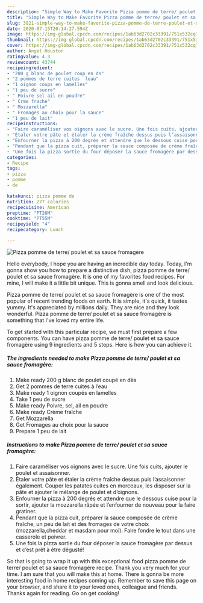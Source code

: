 ```yaml
---
description: "Simple Way to Make Favorite Pizza pomme de terre/ poulet et sa sauce fromagère"
title: "Simple Way to Make Favorite Pizza pomme de terre/ poulet et sa sauce fromagère"
slug: 3821-simple-way-to-make-favorite-pizza-pomme-de-terre-poulet-et-sa-sauce-fromagere
date: 2020-07-15T20:14:27.594Z
image: https://img-global.cpcdn.com/recipes/1ab63d2702c33391/751x532cq70/pizza-pomme-de-terre-poulet-et-sa-sauce-fromagere-photo-principale-de-la-recette.jpg
thumbnail: https://img-global.cpcdn.com/recipes/1ab63d2702c33391/751x532cq70/pizza-pomme-de-terre-poulet-et-sa-sauce-fromagere-photo-principale-de-la-recette.jpg
cover: https://img-global.cpcdn.com/recipes/1ab63d2702c33391/751x532cq70/pizza-pomme-de-terre-poulet-et-sa-sauce-fromagere-photo-principale-de-la-recette.jpg
author: Angel Houston
ratingvalue: 4.3
reviewcount: 43744
recipeingredient:
- "200 g blanc de poulet coup en ds"
- "2 pommes de terre cuites  leau"
- "1 oignon coups en lamelles"
- "1 peu de sucre"
- " Poivre sel ail en poudre"
- " Crme frache"
- " Mozzarella"
- " Fromages au choix pour la sauce"
- "1 peu de lait"
recipeinstructions:
- "Faire caraméliser vos oignons avec le sucre. Une fois cuits, ajouter le poulet et assaisonner."
- "Étaler votre pâte et étaler la crème fraîche dessus puis l’assaisonner également. Couper les patates cuites en morceaux, les disposer sur la pâte et ajouter le mélange de poulet et d’oignons."
- "Enfourner la pizza à 200 degrés et attendre que le dessous cuise pour la sortir, ajouter la mozzarella râpée et l’enfourner de nouveau pour la faire gratiner."
- "Pendant que la pizza cuit, préparer la sauce composée de crème fraîche, un peu de lait et des fromages de votre choix (mozzarella,cheddar et masdam pour moi). Faire fondre le tout dans une casserole et poivrer."
- "Une fois la pizza sortie du four déposer la sauce fromagère par dessus et c’est prêt à être dégusté!"
categories:
- Recipe
tags:
- pizza
- pomme
- de

katakunci: pizza pomme de 
nutrition: 277 calories
recipecuisine: American
preptime: "PT28M"
cooktime: "PT55M"
recipeyield: "4"
recipecategory: Lunch

---
```



![Pizza pomme de terre/ poulet et sa sauce fromagère](https://img-global.cpcdn.com/recipes/1ab63d2702c33391/751x532cq70/pizza-pomme-de-terre-poulet-et-sa-sauce-fromagere-photo-principale-de-la-recette.jpg)

Hello everybody, I hope you are having an incredible day today. Today, I'm gonna show you how to prepare a distinctive dish, pizza pomme de terre/ poulet et sa sauce fromagère. It is one of my favorites food recipes. For mine, I will make it a little bit unique. This is gonna smell and look delicious.

Pizza pomme de terre/ poulet et sa sauce fromagère is one of the most popular of recent trending foods on earth. It is simple, it's quick, it tastes yummy. It's appreciated by millions daily. They are nice and they look wonderful. Pizza pomme de terre/ poulet et sa sauce fromagère is something that I've loved my entire life.




To get started with this particular recipe, we must first prepare a few components. You can have pizza pomme de terre/ poulet et sa sauce fromagère using 9 ingredients and 5 steps. Here is how you can achieve it.

<!--inarticleads1-->

##### The ingredients needed to make Pizza pomme de terre/ poulet et sa sauce fromagère:

1. Make ready 200 g blanc de poulet coupé en dès
1. Get 2 pommes de terre cuites à l’eau
1. Make ready 1 oignon coupés en lamelles
1. Take 1 peu de sucre
1. Make ready  Poivre, sel, ail en poudre
1. Make ready  Crème fraîche
1. Get  Mozzarella
1. Get  Fromages au choix pour la sauce
1. Prepare 1 peu de lait




<!--inarticleads2-->

##### Instructions to make Pizza pomme de terre/ poulet et sa sauce fromagère:

1. Faire caraméliser vos oignons avec le sucre. Une fois cuits, ajouter le poulet et assaisonner.
1. Étaler votre pâte et étaler la crème fraîche dessus puis l’assaisonner également. Couper les patates cuites en morceaux, les disposer sur la pâte et ajouter le mélange de poulet et d’oignons.
1. Enfourner la pizza à 200 degrés et attendre que le dessous cuise pour la sortir, ajouter la mozzarella râpée et l’enfourner de nouveau pour la faire gratiner.
1. Pendant que la pizza cuit, préparer la sauce composée de crème fraîche, un peu de lait et des fromages de votre choix (mozzarella,cheddar et masdam pour moi). Faire fondre le tout dans une casserole et poivrer.
1. Une fois la pizza sortie du four déposer la sauce fromagère par dessus et c’est prêt à être dégusté!




So that is going to wrap it up with this exceptional food pizza pomme de terre/ poulet et sa sauce fromagère recipe. Thank you very much for your time. I am sure that you will make this at home. There is gonna be more interesting food in home recipes coming up. Remember to save this page on your browser, and share it to your loved ones, colleague and friends. Thanks again for reading. Go on get cooking!
